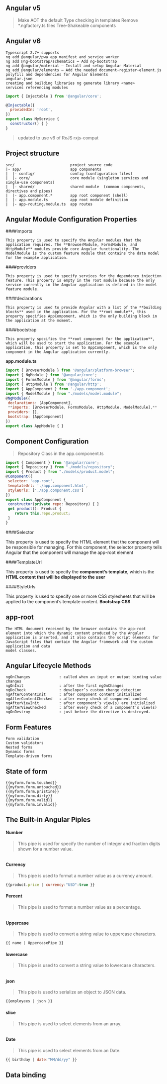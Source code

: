## Angular v5

> Make AOT the default
> Type checking in templates
> Remove *.ngfactory.ts files
> Tree-Shakeable components

## Angular v6
```
Typescript 2.7+ supports
ng add @angular/pwa app manifest and service worker
ng add @ng-bootstrap/schematics — Add ng-bootstrap 
ng add @angular/material — Install and setup Angular Material
ng add @angular/elements — Add the needed document-register-element.js polyfill and dependencies for Angular Elements
angular.json
creating and building libraries ng generate library <name>
services referencing modules
```
```javascript
import { Injectable } from '@angular/core';

@Injectable({
  providedIn: 'root',
})
export class MyService {
  constructor() { }
}
```
> updated to use v6 of RxJS rxjs-compat

## Project structure
```
src/                         project source code
|- app/                      app components
|  |- config/                config (configuration files)
|  |- core/                  core module (singleton services and single-use components)
|  |- shared/                shared module  (common components, directives and pipes)
|  |- app.component.*        app root component (shell)
|  |- app.module.ts          app root module definition
|  |- app-routing.module.ts  app routes
```

## Angular Module Configuration Properties


####imports
```
This property is used to specify the Angular modules that the application requires. The **BrowserModule, FormsModule, and HttpModule** modules provide core Angular functionality. The ModelModule is the custom feature module that contains the data model for the example application.
```

####providers 
```
This property is used to specify services for the dependency injection feature. This property is empty in the root module because the only service currently in the Angular application is defined in the model feature module.
```

####declarations 
```
This property is used to provide Angular with a list of the **building blocks** used in the application. For the **root module**, this property specifies AppComponent, which is the only building block in the application at the moment.
```

####bootstrap 
```
This property specifies the **root component for the application**, which will be used to start the application. For the example application, this property is set to AppComponent, which is the only component in the Angular application currently.
```

**app.module.ts**
```javascript
import { BrowserModule } from '@angular/platform-browser';
import { NgModule } from '@angular/core';
import { FormsModule } from '@angular/forms';
import { HttpModule } from '@angular/http';
import { AppComponent } from './app.component';
import { ModelModule } from "./models/model.module";
@NgModule({
 declarations: [AppComponent],
 **imports: [BrowserModule, FormsModule, HttpModule, ModelModule],**
 providers: [],
 bootstrap: [AppComponent]
})
export class AppModule { }
```

## Component Configuration

>  Repository Class in the app.component.ts 
```javascript
import { Component } from '@angular/core';
import { Repository } from "./models/repository";
import { Product } from "./models/product.model";
@Component({
 selector: 'app-root',
 templateUrl: './app.component.html',
 styleUrls: ['./app.component.css']
})
export class AppComponent {
 constructor(private repo: Repository) { }
 get product(): Product {
    return this.repo.product;
 }
}
```

####Selector 

This property is used to specify the HTML element that the component will be responsible for managing. For this component, the selector property tells Angular that the component will manage the app-root element

####TemplateUrl

This property is used to specify the **component’s template**, which is the **HTML content that will be displayed to the user**

####StyleUrls

This property is used to specify one or more CSS stylesheets that will be applied to the component’s template content. **Bootstrap CSS**


## app-root
```
The HTML document received by the browser contains the app-root element into which the dynamic content produced by the Angular application is inserted, and it also contains the script elements for JavaScript files that contain the Angular framework and the custom application and data
model classes. 
```

## Angular Lifecycle Methods

```
ngOnChanges             : called when an input or output binding value changes
ngOnInit                : after the first ngOnChanges
ngDoCheck               : developer’s custom change detection
ngAfterContentInit      : after component content initialized
ngAfterContentChecked   : after every check of component content
ngAfterViewInit         : after component’s view(s) are initialized
ngAfterViewChecked      : after every check of a component’s view(s)
ngOnDestroy             : just before the directive is destroyed.

```

## Form Features

```
Form validation
Custom validators
Nested forms
Dynamic forms
Template-driven forms
```

## State of form

```
{{myform.form.touched}}
{{myform.form.untouched}}
{{myform.form.pristine}}
{{myform.form.dirty}}
{{myform.form.valid}}
{{myform.form.invalid}}
```

## The Built-in Angular Piples

#### Number 
>This pipe is used for specify the number of integer and fraction digits shown for a number value.
```javascript

```

#### Currency 
>This pipe is used to format a number value as a currency amount.
```javascript
{{product.price | currency:"USD":true }}
```

#### Percent
>This pipe is used to format a number value as a percentage.
```javascript

```

#### Uppercase 
>This pipe is used to convert a string value to uppercase characters.
```javascript
{{ name | UppercasePipe }} 
```

#### lowercase 
>This pipe is used to convert a string value to lowercase characters.
```javascript

```

#### json
>This pipe is used to serialize an object to JSON data.
```javascript
{{employees | json }}
```

#### slice 
>This pipe is used to select elements from an array.
```javascript

```

#### Date
>This pipe is used to select elements from an Date.
```javascript
{{ birthday | date:"MM/dd/yy" }}
```

## Data binding


